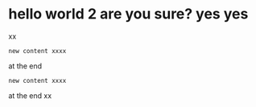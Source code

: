 # hello world 2 are you sure? yes yes

xx

```
new content xxxx
```

at the end

```
new content xxxx
```

at the end xx